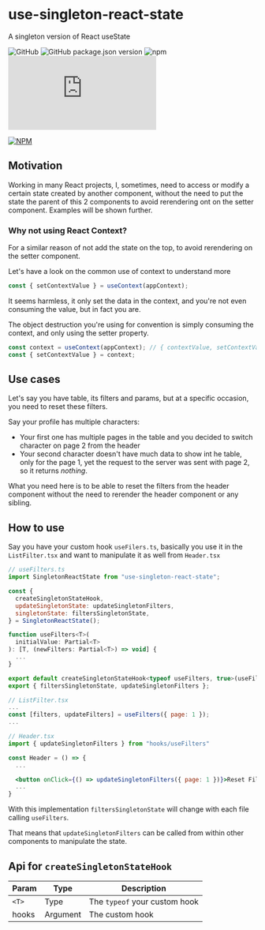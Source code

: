 # use-singleton-react-state

A singleton version of React useState

![GitHub](https://img.shields.io/github/license/AndrewLawendy/use-singleton-react-state)
![GitHub package.json version](https://img.shields.io/github/package-json/v/AndrewLawendy/use-singleton-react-state)
![npm](https://img.shields.io/npm/dw/use-singleton-react-state)
![GitHub file size in bytes](https://img.shields.io/github/size/AndrewLawendy/use-singleton-react-state/src/index.ts)

[![NPM](https://nodei.co/npm/use-singleton-react-state.png?downloads=true)](https://nodei.co/npm/use-singleton-react-state/)

## Motivation

Working in many React projects, I, sometimes, need to access or modify a certain state created by another component, without the need to put the state the parent of this 2 components to avoid rerendering ont on the setter component. Examples will be shown further.

### Why not using React Context?

For a similar reason of not add the state on the top, to avoid rerendering on the setter component.

Let's have a look on the common use of context to understand more

```javascript
const { setContextValue } = useContext(appContext);
```

It seems harmless, it only set the data in the context, and you're not even consuming the value, but in fact you are.

The object destruction you're using for convention is simply consuming the context, and only using the setter property.

```javascript
const context = useContext(appContext); // { contextValue, setContextValue }
const { setContextValue } = context;
```

## Use cases

Let's say you have table, its filters and params, but at a specific occasion, you need to reset these filters.

Say your profile has multiple characters:

- Your first one has multiple pages in the table and you decided to switch character on page 2 from the header
- Your second character doesn't have much data to show int he table, only for the page 1, yet the request to the server was sent with page 2, so it returns _nothing_.

What you need here is to be able to reset the filters from the header component without the need to rerender the header component or any sibling.

## How to use

Say you have your custom hook `useFilers.ts`, basically you use it in the `ListFilter.tsx` and want to manipulate it as well from `Header.tsx`

```javascript
// useFilters.ts
import SingletonReactState from "use-singleton-react-state";

const {
  createSingletonStateHook,
  updateSingletonState: updateSingletonFilters,
  singletonState: filtersSingletonState,
} = SingletonReactState();

function useFilters<T>(
  initialValue: Partial<T>
): [T, (newFilters: Partial<T>) => void] {
  ...
}

export default createSingletonStateHook<typeof useFilters, true>(useFilters);
export { filtersSingletonState, updateSingletonFilters };
```

```javascript
// ListFilter.tsx
...
const [filters, updateFilters] = useFilters({ page: 1 });
...
```

```jsx
// Header.tsx
import { updateSingletonFilters } from "hooks/useFilters"

const Header = () => {
  ...

  <button onClick={() => updateSingletonFilters({ page: 1 })}>Reset Filter</button>
  ...
}
```

With this implementation `filtersSingletonState` will change with each file calling `useFilters`.

That means that `updateSingletonFilters` can be called from within other components to manipulate the state.

## Api for `createSingletonStateHook`

| Param | Type     | Description                   |
| ----- | -------- | ----------------------------- |
| `<T>` | Type     | The `typeof` your custom hook |
| hooks | Argument | The custom hook               |
